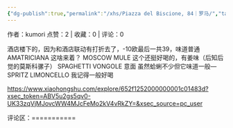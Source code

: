 ```yaml
---
{"dg-publish":true,"permalink":"/xhs/Piazza del Biscione, 84｜罗马/","tags":["rednote","罗马"],"created":"2025-03-17T21:56:28.446+08:00","updated":"2025-03-17T21:57:25.042+08:00"}
---
```


作者：kumori
点赞：2   |   收藏：0   |   评论：0

酒店楼下的，因为和酒店联动有打折去了，-10欧最后一共39，味道普通
AMATRICIANA 这啥来着？
MOSCOW MULE 这个还挺好喝的，有姜味（后知后觉的莫斯科骡子）
SPAGHETTI VONGOLE 意面 虽然蛤蜊不少但它味道一般—
SPRITZ LIMONCELLO 我记得一般好喝

https://www.xiaohongshu.com/explore/652f1252000000001c01483d?xsec_token=ABV5u2gs5qv0-UK33zqVjMJovcWW4MJcFeMo2kV4vRkZY=&xsec_source=pc_user

评论区：===========

